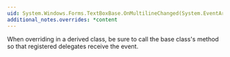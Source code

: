 ```yaml
---
uid: System.Windows.Forms.TextBoxBase.OnMultilineChanged(System.EventArgs)
additional_notes.overrides: *content
---
```


<p>When overriding <xref href="System.Windows.Forms.TextBoxBase.OnMultilineChanged(System.EventArgs)"></xref> in a derived class, be sure to call the base class's <xref href="System.Windows.Forms.TextBoxBase.OnMultilineChanged(System.EventArgs)"></xref> method so that registered delegates receive the event.</p>


